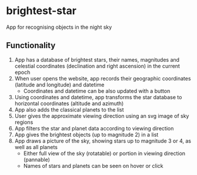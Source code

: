 # brightest-star
App for recognising objects in the night sky

Functionality
--------------
1. App has a database of brightest stars, their names, magnitudes and celestial coordinates (declination and right ascension) in the current epoch
2. When user opens the website, app records their geographic coordinates (latitude and longitude) and datetime
    * Coordinates and datetime can be also updated with a button
4. Using coordinates and datetime, app transforms the star database to horizontal coordinates (altitude and azimuth)
5. App also adds the classical planets to the list
6. User gives the approximate viewing direction using an svg image of sky regions 
7. App filters the star and planet data according to viewing direction
8. App gives the brightest objects (up to magnitude 2) in a list
9. App draws a picture of the sky, showing stars up to magnitude 3 or 4, as well as all planets
    * Either full view of the sky (rotatable) or portion in viewing direction (pannable)
    * Names of stars and planets can be seen on hover or click 

